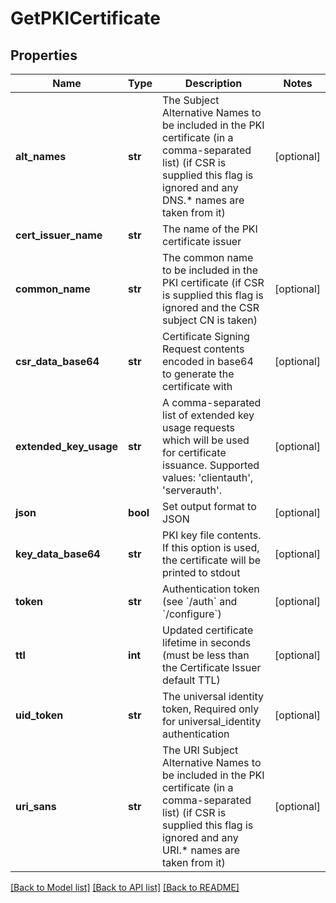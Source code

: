 # GetPKICertificate

## Properties
Name | Type | Description | Notes
------------ | ------------- | ------------- | -------------
**alt_names** | **str** | The Subject Alternative Names to be included in the PKI certificate (in a comma-separated list) (if CSR is supplied this flag is ignored and any DNS.* names are taken from it) | [optional] 
**cert_issuer_name** | **str** | The name of the PKI certificate issuer | 
**common_name** | **str** | The common name to be included in the PKI certificate (if CSR is supplied this flag is ignored and the CSR subject CN is taken) | [optional] 
**csr_data_base64** | **str** | Certificate Signing Request contents encoded in base64 to generate the certificate with | [optional] 
**extended_key_usage** | **str** | A comma-separated list of extended key usage requests which will be used for certificate issuance. Supported values: &#39;clientauth&#39;, &#39;serverauth&#39;. | [optional] 
**json** | **bool** | Set output format to JSON | [optional] 
**key_data_base64** | **str** | PKI key file contents. If this option is used, the certificate will be printed to stdout | [optional] 
**token** | **str** | Authentication token (see &#x60;/auth&#x60; and &#x60;/configure&#x60;) | [optional] 
**ttl** | **int** | Updated certificate lifetime in seconds (must be less than the Certificate Issuer default TTL) | [optional] 
**uid_token** | **str** | The universal identity token, Required only for universal_identity authentication | [optional] 
**uri_sans** | **str** | The URI Subject Alternative Names to be included in the PKI certificate (in a comma-separated list) (if CSR is supplied this flag is ignored and any URI.* names are taken from it) | [optional] 

[[Back to Model list]](../README.md#documentation-for-models) [[Back to API list]](../README.md#documentation-for-api-endpoints) [[Back to README]](../README.md)



